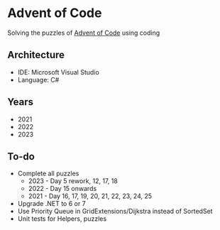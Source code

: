 # Advent of Code

Solving the puzzles of <a href='https://adventofcode.com/'>Advent of Code</a> using coding

## Architecture

- IDE: Microsoft Visual Studio
- Language: C#

## Years

- 2021
- 2022
- 2023


## To-do

- Complete all puzzles
  - 2023 - Day 5 rework, 12, 17, 18
  - 2022 - Day 15 onwards
  - 2021 - Day 16, 17, 19, 20, 21, 22, 23, 24, 25
- Upgrade .NET to 6 or 7
- Use Priority Queue in GridExtensions/Dijkstra instead of SortedSet
- Unit tests for Helpers, puzzles
